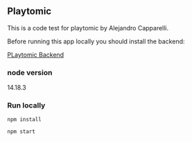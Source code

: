 ## Playtomic

This is a code test for playtomic by Alejandro Capparelli.

Before running this app locally you should install the backend:

[PLaytomic Backend](https://github.com/amcapparelli/playtomic_backend)

### node version

14.18.3

### Run locally
```
npm install 
```

```
npm start
```




